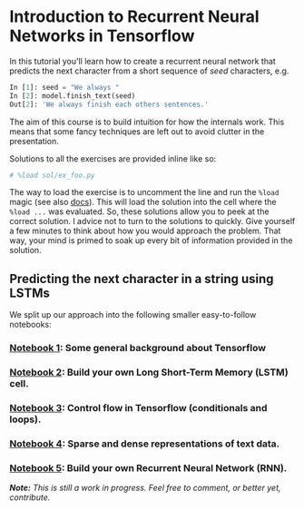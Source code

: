 # Introduction to Recurrent Neural Networks in Tensorflow

In this tutorial you'll learn how to create a recurrent neural network that predicts the next character from a short sequence of *seed* characters, e.g.
```python
In [1]: seed = "We always "
In [2]: model.finish_text(seed)
Out[2]: 'We always finish each others sentences.'
```
The aim of this course is to build intuition for how the internals work. This means that some fancy techniques are left out to avoid clutter in the presentation.

Solutions to all the exercises are provided inline like so:
```python
# %load sol/ex_foo.py
```
The way to load the exercise is to uncomment the line and run the `%load` magic (see also [docs](https://ipython.org/ipython-doc/3/interactive/magics.html#magic-load)). This will load the solution into the cell where the `%load ...` was evaluated. So, these solutions allow you to peek at the correct solution. I advice not to turn to the solutions to quickly. Give yourself a few minutes to think about how you would approach the problem. That way, your mind is primed to soak up every bit of information provided in the solution.

## Predicting the next character in a string using LSTMs

We split up our approach into the following smaller easy-to-follow notebooks:

### [Notebook 1](intro_general.ipynb): Some general background about Tensorflow
### [Notebook 2](build_your_own_lstm_cell.ipynb): Build your own Long Short-Term Memory (LSTM) cell.
### [Notebook 3](control_flow_in_tensorflow.ipynb): Control flow in Tensorflow (conditionals and loops).
### [Notebook 4](text_data_representation.ipynb): Sparse and dense representations of text data.
### [Notebook 5](build_your_own_rnn.ipynb): Build your own Recurrent Neural Network (RNN).



***Note:*** *This is still a work in progress. Feel free to comment, or better yet, contribute.*
